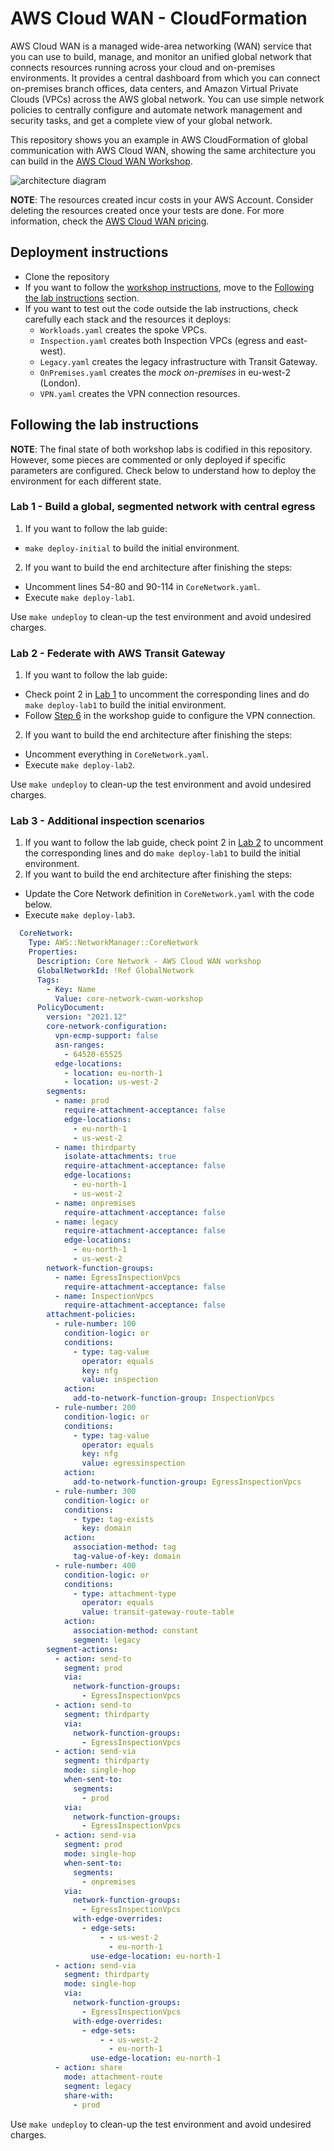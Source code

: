 # AWS Cloud WAN - CloudFormation

AWS Cloud WAN is a managed wide-area networking (WAN) service that you can use to build, manage, and monitor an unified global network that connects resources running across your cloud and on-premises environments. It provides a central dashboard from which you can connect on-premises branch offices, data centers, and Amazon Virtual Private Clouds (VPCs) across the AWS global network. You can use simple network policies to centrally configure and automate network management and security tasks, and get a complete view of your global network.

This repository shows you an example in AWS CloudFormation of global communication with AWS Cloud WAN, showing the same architecture you can build in the [AWS Cloud WAN Workshop](https://catalog.workshops.aws/cloudwan/en-US).

![architecture diagram](../images/cloudwan_workshop_architecture.png "AWS Cloud WAN diagram")

**NOTE**: The resources created incur costs in your AWS Account. Consider deleting the resources created once your tests are done. For more information, check the [AWS Cloud WAN pricing](https://aws.amazon.com/cloud-wan/pricing/).

## Deployment instructions

* Clone the repository
* If you want to follow the [workshop instructions](https://catalog.workshops.aws/cloudwan/en-US), move to the [Following the lab instructions](#following-the-lab-instructions) section.
* If you want to test out the code outside the lab instructions, check carefully each stack and the resources it deploys:
  * `Workloads.yaml` creates the spoke VPCs.
  * `Inspection.yaml` creates both Inspection VPCs (egress and east-west).
  * `Legacy.yaml` creates the legacy infrastructure with Transit Gateway.
  * `OnPremises.yaml` creates the *mock on-premises* in eu-west-2 (London).
  * `VPN.yaml` creates the VPN connection resources.

## Following the lab instructions

**NOTE**: The final state of both workshop labs is codified in this repository. However, some pieces are commented or only deployed if specific parameters are configured. Check below to understand how to deploy the environment for each different state.

### Lab 1 - Build a global, segmented network with central egress

1. If you want to follow the lab guide:
  * `make deploy-initial` to build the initial environment.
2. If you want to build the end architecture after finishing the steps:
  * Uncomment lines 54-80 and 90-114 in `CoreNetwork.yaml`.
  * Execute `make deploy-lab1`.

Use `make undeploy` to clean-up the test environment and avoid undesired charges.

### Lab 2 - Federate with AWS Transit Gateway

1. If you want to follow the lab guide:
  * Check point 2 in [Lab 1](#lab-1---build-a-global-segmented-network-with-central-egress) to uncomment the corresponding lines and do `make deploy-lab1` to build the initial environment.
  * Follow [Step 6](https://catalog.workshops.aws/cloudwan/en-US/3-labs/lab1/step-6) in the workshop guide to configure the VPN connection.
2. If you want to build the end architecture after finishing the steps:
  * Uncomment everything in `CoreNetwork.yaml`.
  * Execute `make deploy-lab2`.

Use `make undeploy` to clean-up the test environment and avoid undesired charges.

### Lab 3 - Additional inspection scenarios

1. If you want to follow the lab guide, check point 2 in [Lab 2](#lab-2---federate-with-aws-transit-gateway) to uncomment the corresponding lines and do `make deploy-lab1` to build the initial environment.
2. If you want to build the end architecture after finishing the steps:
  * Update the Core Network definition in `CoreNetwork.yaml` with the code below.
  * Execute `make deploy-lab3`.

```yaml
  CoreNetwork:
    Type: AWS::NetworkManager::CoreNetwork
    Properties:
      Description: Core Network - AWS Cloud WAN workshop
      GlobalNetworkId: !Ref GlobalNetwork
      Tags: 
        - Key: Name
          Value: core-network-cwan-workshop
      PolicyDocument:
        version: "2021.12"
        core-network-configuration:
          vpn-ecmp-support: false
          asn-ranges:
            - 64520-65525
          edge-locations:
            - location: eu-north-1
            - location: us-west-2
        segments:
          - name: prod
            require-attachment-acceptance: false
            edge-locations:
              - eu-north-1
              - us-west-2
          - name: thirdparty
            isolate-attachments: true
            require-attachment-acceptance: false
            edge-locations:
              - eu-north-1
              - us-west-2
          - name: onpremises
            require-attachment-acceptance: false
          - name: legacy
            require-attachment-acceptance: false
            edge-locations:
              - eu-north-1
              - us-west-2
        network-function-groups:
          - name: EgressInspectionVpcs
            require-attachment-acceptance: false
          - name: InspectionVpcs
            require-attachment-acceptance: false
        attachment-policies:
          - rule-number: 100
            condition-logic: or
            conditions:
              - type: tag-value
                operator: equals
                key: nfg
                value: inspection
            action:
              add-to-network-function-group: InspectionVpcs
          - rule-number: 200
            condition-logic: or
            conditions:
              - type: tag-value
                operator: equals
                key: nfg
                value: egressinspection
            action:
              add-to-network-function-group: EgressInspectionVpcs
          - rule-number: 300
            condition-logic: or
            conditions:
              - type: tag-exists
                key: domain
            action:
              association-method: tag
              tag-value-of-key: domain
          - rule-number: 400
            condition-logic: or
            conditions:
              - type: attachment-type
                operator: equals
                value: transit-gateway-route-table
            action:
              association-method: constant
              segment: legacy
        segment-actions:
          - action: send-to
            segment: prod
            via:
              network-function-groups:
                - EgressInspectionVpcs
          - action: send-to
            segment: thirdparty
            via:
              network-function-groups:
                - EgressInspectionVpcs
          - action: send-via
            segment: thirdparty
            mode: single-hop
            when-sent-to:
              segments:
                - prod   
            via:
              network-function-groups:
                - EgressInspectionVpcs
          - action: send-via
            segment: prod
            mode: single-hop
            when-sent-to:
              segments:
                - onpremises
            via:
              network-function-groups:
                - EgressInspectionVpcs
              with-edge-overrides:
                - edge-sets:
                    - - us-west-2
                      - eu-north-1
                  use-edge-location: eu-north-1
          - action: send-via
            segment: thirdparty
            mode: single-hop
            via:
              network-function-groups:
                - EgressInspectionVpcs
              with-edge-overrides:
                - edge-sets:
                    - - us-west-2
                      - eu-north-1
                  use-edge-location: eu-north-1
          - action: share
            mode: attachment-route
            segment: legacy
            share-with:
              - prod
```

Use `make undeploy` to clean-up the test environment and avoid undesired charges.